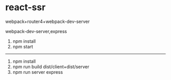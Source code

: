 # react-ssr
webpack+router4+webpack-dev-server

webpack-dev-server,express

1. npm install
2. npm start 


-------------------------------------------------

1. npm install
2. npm run build   dist/client+dist/server
3. npm run server express
